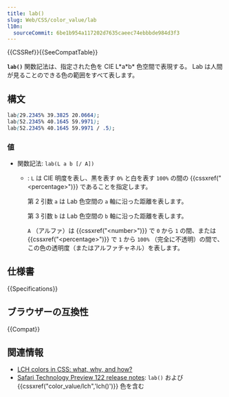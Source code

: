 ```yaml
---
title: lab()
slug: Web/CSS/color_value/lab
l10n:
  sourceCommit: 6be1b954a117202d7635caeec74ebbbde984d3f3
---
```


{{CSSRef}}{{SeeCompatTable}}

**`lab()`** 関数記法は、指定された色を CIE L\*a\*b\* 色空間で表現する。 Lab は人間が見ることのできる色の範囲をすべて表します。

## 構文

```css
lab(29.2345% 39.3825 20.0664);
lab(52.2345% 40.1645 59.9971);
lab(52.2345% 40.1645 59.9971 / .5);
```

### 値

- 関数記法: `lab(L a b [/ A])`

  - : `L` は CIE 明度を表し、黒を表す `0%` と白を表す `100%` の間の {{cssxref("&lt;percentage&gt;")}} であることを指定します。

    第 2 引数 `a` は Lab 色空間の `a` 軸に沿った距離を表します。

    第 3 引数 `b` は Lab 色空間の `b` 軸に沿った距離を表します。

    `A` （アルファ）は {{cssxref("&lt;number&gt;")}} で `0` から `1` の間、または {{cssxref("&lt;percentage&gt;")}} で `1` から `100%` （完全に不透明）の間で、この色の透明度（またはアルファチャネル）を表します。

## 仕様書

{{Specifications}}

## ブラウザーの互換性

{{Compat}}

## 関連情報

- [LCH colors in CSS: what, why, and how?](https://lea.verou.me/2020/04/lch-colors-in-css-what-why-and-how/)
- [Safari Technology Preview 122 release notes](https://webkit.org/blog/11577/release-notes-for-safari-technology-preview-122/): `lab()` および {{cssxref("color_value/lch",'lch()')}} 色を含む
